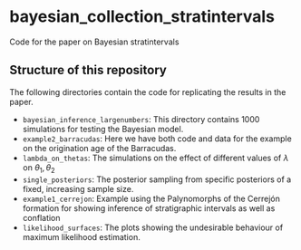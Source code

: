 # bayesian_collection_stratintervals

Code for the paper on Bayesian stratintervals

## Structure of this repository

The following directories contain the code for replicating the results in the paper.

- `bayesian_inference_largenumbers`: This directory contains 1000 simulations for testing the Bayesian model.
- `example2_barracudas`: Here we have both code and data for the example on the origination age of the Barracudas.
- `lambda_on_thetas`: The simulations on the effect of different values of $\lambda$ on $\theta_1,\theta_2$
- `single_posteriors`: The posterior sampling from specific posteriors of a fixed, increasing sample size.
- `example1_cerrejon`: Example using the Palynomorphs of the Cerrejón formation for showing inference of stratigraphic intervals as well as conflation
- `likelihood_surfaces`: The plots showing the undesirable behaviour of maximum likelihood estimation.
